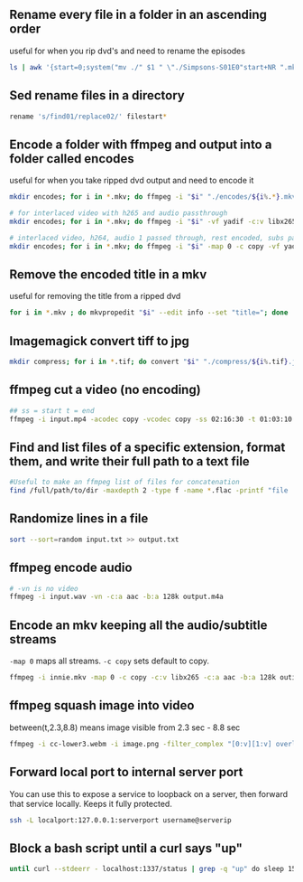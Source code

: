 
## Rename every file in a folder in an ascending order
useful for when you rip dvd's and need to rename the episodes

```bash
ls | awk '{start=0;system("mv ./" $1 " \"./Simpsons-S01E0"start+NR ".mkv\"")}'
```

## Sed rename files in a directory
```bash
rename 's/find01/replace02/' filestart*
```

## Encode a folder with ffmpeg and output into a folder called encodes
useful for when you take ripped dvd output and need to encode it
```bash
mkdir encodes; for i in *.mkv; do ffmpeg -i "$i" "./encodes/${i%.*}.mkv"; done

# for interlaced video with h265 and audio passthrough
mkdir encodes; for i in *.mkv; do ffmpeg -i "$i" -vf yadif -c:v libx265 -preset slow -c:a copy "./encodes/${i%.*}.mkv"; done

# interlaced video, h264, audio 1 passed through, rest encoded, subs passed through
mkdir encodes; for i in *.mkv; do ffmpeg -i "$i" -map 0 -c copy -vf yadif -c:v libx264 -preset slow -c:a aac -c:a:0 copy -b:a 128k "./encodes/${i%.*}.mkv"; done
```

## Remove the encoded title in a mkv
useful for removing the title from a ripped dvd
```bash
for i in *.mkv ; do mkvpropedit "$i" --edit info --set "title="; done
```
## Imagemagick convert tiff to jpg
```bash
mkdir compress; for i in *.tif; do convert "$i" "./compress/${i%.tif}.jpg"; done
```
## ffmpeg cut a video (no encoding)
```bash
## ss = start t = end
ffmpeg -i input.mp4 -acodec copy -vcodec copy -ss 02:16:30 -t 01:03:10 output.mp4
```
## Find and list files of a specific extension, format them, and write their full path to a text file
```bash
#Useful to make an ffmpeg list of files for concatenation
find /full/path/to/dir -maxdepth 2 -type f -name *.flac -printf "file '%p'\n" >> ~/Downloads/music.txt
```
## Randomize lines in a file
```bash
sort --sort=random input.txt >> output.txt
```
## ffmpeg encode audio
```bash
# -vn is no video
ffmpeg -i input.wav -vn -c:a aac -b:a 128k output.m4a
```
## Encode an mkv keeping all the audio/subtitle streams
`-map 0` maps all streams. `-c copy` sets default to copy.
```bash
ffmpeg -i innie.mkv -map 0 -c copy -c:v libx265 -c:a aac -b:a 128k outie.mkv
```

## ffmpeg squash image into video
between(t,2.3,8.8) means image visible from 2.3 sec - 8.8 sec
```bash
ffmpeg -i cc-lower3.webm -i image.png -filter_complex "[0:v][1:v] overlay=0:0:enable='between(t,2.3,8.8)'" output.mkv
```
## Forward local port to internal server port
You can use this to expose a service to loopback on a server, then forward that service locally. Keeps it fully protected.
```bash
ssh -L localport:127.0.0.1:serverport username@serverip
```
## Block a bash script until a curl says "up"
```bash
until curl --stdeerr - localhost:1337/status | grep -q "up" do sleep 15: done
```
